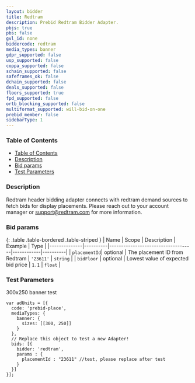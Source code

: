 ```yaml
---
layout: bidder
title: Redtram
description: Prebid Redtram Bidder Adapter.
pbjs: true
pbs: false
gvl_id: none
biddercode: redtram
media_types: banner
gdpr_supported: false
usp_supported: false
coppa_supported: false
schain_supported: false
safeframes_ok: false
dchain_supported: false
deals_supported: false
floors_supported: true
fpd_supported: false
ortb_blocking_supported: false
multiformat_supported: will-bid-on-one
prebid_member: false
sidebarType: 1
---
```


### Table of Contents

- [Table of Contents](#table-of-contents)
- [Description](#description)
- [Bid params](#bid-params)
- [Test Parameters](#test-parameters)

<a name="redtram-bid-desc" />

### Description

Redtram header bidding adapter connects with redtram demand sources to fetch bids for display placements. Please reach out to your account manager or <support@redtram.com> for more information.

<a name="redtram-bid-params" />

### Bid params

{: .table .table-bordered .table-striped }
| Name         | Scope    | Description                        | Example    | Type     |
|--------------|----------|------------------------------------|------------|----------|
| `placementId`| optional | The placement ID from Redtram      | `'23611'`  | `string` |
| `bidFloor`   | optional | Lowest value of expected bid price | `1.1`      | `float`  |


<a name="redtram-test-params" />

### Test Parameters

300x250 banner test
```
var adUnits = [{
  code: 'prebid-place',
  mediaTypes: {
    banner: {
      sizes: [[300, 250]]
    }
  },
  // Replace this object to test a new Adapter!
  bids: [{
    bidder: 'redtram',
    params : {
      placementId : "23611" //test, please replace after test
    }
  }]
}];
```
